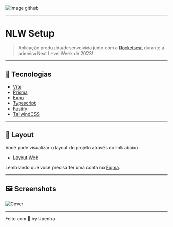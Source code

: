 
![Image github](https://user-images.githubusercontent.com/44807913/213356038-d4f3db62-bea1-4509-9f73-993910782cbf.png) 

---

# NLW Setup

> Aplicação produzida/desenvolvida junto com a [Rocketseat](https://rocketseat.com.br/) durante a primeira Next Level Week de 2023!

---

## 🚀 Tecnologias

* [Vite](https://vitejs.dev/)
* [Prisma](https://prisma.io)
* [Expo](https://expo.dev)
* [Typescript](https://typescriptlang.org)
* [Fastify](https://fastify.io)
* [TailwindCSS](https://tailwindcss.com)

---

## 🔖 Layout

Você pode visualizar o layout do projeto através do link abaixo:

- [Layout Web](https://www.figma.com/community/file/1195326661124171197) 

Lembrando que você precisa ter uma conta no [Figma](http://figma.com/).

---

## 🖼️ Screenshots


![Cover](https://user-images.githubusercontent.com/44807913/213356848-5239eee9-49cc-4925-89c2-90d592bb3d68.png)

---

Feito com 💜 by Upenha 
